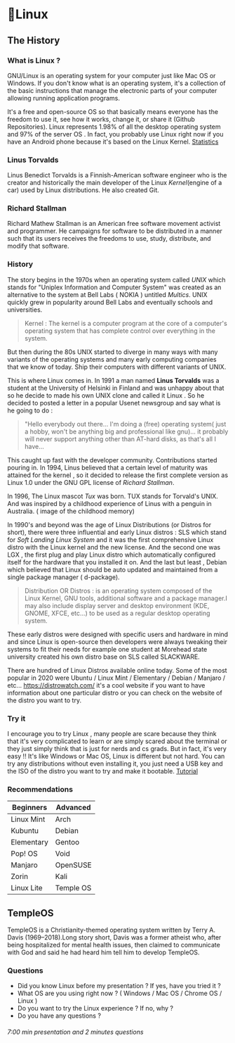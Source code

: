 # 🐧Linux 

## The History 

### What is Linux ? 

GNU/Linux is an operating system for your computer just like Mac OS or Windows. If you don't know what is an operating system, it's a collection of the basic instructions that manage the electronic parts of your computer allowing running application programs.

It's a free and open-source OS so that basically means everyone has the freedom to use it, see how it works, change it, or share it (Github Repositories). 
Linux represents 1.98% of all the desktop operating system and 97% of the server OS . In fact, you probably use Linux right now if you have an Android phone because it's based on the Linux Kernel. 
[Statistics](https://gs.statcounter.com/os-market-share/desktop/worldwide)

### Linus Torvalds

Linus Benedict Torvalds is a Finnish-American software engineer who is the creator and historically the main developer of the Linux *Kernel*(engine of a car) used by Linux distributions. He also created Git.

### Richard Stallman

Richard Mathew Stallman is an American free software movement activist and programmer. He campaigns for software to be distributed in a manner such that its users receives the freedoms to use, study, distribute, and modify that software.

### History

The story begins in the 1970s when an operating system called *UNIX* which stands for "Uniplex Information and Computer System" was created as an alternative to the system at Bell Labs ( NOKIA ) untitled *Multics*. UNIX quickly grew in popularity around Bell Labs and eventually schools and universities. 

> Kernel : The kernel is a computer program at the core of a computer's operating system that has complete control over everything in the system.

But then during the 80s UNIX started to diverge in many ways with many variants of the operating systems and many early computing companies that we know of today. Ship their computers with different variants of UNIX. 

This is where Linux comes in. In 1991 a man named **Linus Torvalds** was a student at the University of Helsinki in Finland and was unhappy about that so he decide to made his own UNIX clone and called it Linux . So he decided to posted a letter in a popular Usenet newsgroup and say what is he going to do : 
>"Hello everybody out there... I'm doing a (free) operating system( just a hobby, won't be anything big and professional like gnu)... it probably will never support anything other than AT-hard disks, as that's all I have...

This caught up fast with the developer community. Contributions started pouring in. In 1994, Linus believed that a certain level of maturity was attained for the kernel , so it decided to release the first complete version as Linux 1.0 under the GNU GPL license of *Richard Stallman*.

In 1996, The Linux mascot *Tux* was born. TUX stands for Torvald's UNIX. And was inspired by a childhood experience of Linus with a penguin in Australia. ( image of the childhood memory)


 In  1990's and beyond was the age of  Linux Distributions (or Distros for short), there were three influential and early Linux distros : SLS which stand for *Soft Landing Linux System* and it was the first comprehensive Linux distro with the Linux kernel and the new license. And the second one was LGX , the first plug and play Linux distro which automatically configured itself for the hardware that you installed it on. And the last but least , Debian which believed that Linux should be auto updated and maintained from a single package manager ( d-package).

> Distribution OR Distros : is an operating system composed of the Linux Kernel, GNU tools, additional software and a package manager.I may also include display server and desktop environment (KDE, GNOME, XFCE, etc...) to be used as a regular desktop operating system.

These early distros were designed with specific users and hardware in mind and since Linux is open-source then developers were always tweaking their systems to fit their needs for example one student at Morehead state university created his own distro base on SLS called SLACKWARE.

There are hundred of Linux Distros available online today. Some of the most popular in 2020 were Ubuntu / Linux Mint / Elementary / Debian / Manjaro / etc... 
https://distrowatch.com/ it's a cool website if you want to have information about one particular distro or you can check on the website of the distro you want to try.

### Try it

I encourage you to try Linux , many people are scare because they think that it's very complicated to learn or are simply scared about the terminal or they just simply think that is just for nerds and cs grads. But in fact, it's very easy !! It's like Windows or Mac OS, Linux is different but not hard. You can try any distributions without even installing it, you just need a USB key and the ISO of the distro you want to try and make it bootable.
[Tutorial](https://www.forbes.com/sites/jasonevangelho/2018/09/18/how-to-safely-try-linux-on-your-mac-or-windows-pc/)

### Recommendations 

Beginners | Advanced
---------|--------
Linux Mint | Arch 
Kubuntu | Debian
Elementary | Gentoo
Pop! OS | Void
Manjaro | OpenSUSE
Zorin | Kali 
Linux Lite | Temple OS

## TempleOS 

TempleOS is a Christianity-themed operating system written by Terry A. Davis (1969–2018).Long story short, Davis was a former atheist who, after being hospitalized for mental health issues, then claimed to communicate with God and said he had heard him tell him to develop TempleOS.

### Questions

- Did you know Linux before my presentation ? If yes, have you tried it ?
- What OS are you using right now ? ( Windows / Mac OS / Chrome OS / Linux )
- Do you want to try the Linux experience ? If no, why ?
- Do you have any questions ? 

###### 7:00 min presentation and 2 minutes questions




